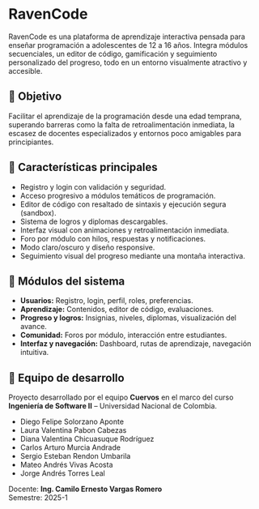 # RavenCode
RavenCode es una plataforma de aprendizaje interactiva pensada para enseñar programación a adolescentes de 12 a 16 años. Integra módulos secuenciales, un editor de código, gamificación y seguimiento personalizado del progreso, todo en un entorno visualmente atractivo y accesible.

## 🚀 Objetivo

Facilitar el aprendizaje de la programación desde una edad temprana, superando barreras como la falta de retroalimentación inmediata, la escasez de docentes especializados y entornos poco amigables para principiantes.

## 🎯 Características principales

- Registro y login con validación y seguridad.
- Acceso progresivo a módulos temáticos de programación.
- Editor de código con resaltado de sintaxis y ejecución segura (sandbox).
- Sistema de logros y diplomas descargables.
- Interfaz visual con animaciones y retroalimentación inmediata.
- Foro por módulo con hilos, respuestas y notificaciones.
- Modo claro/oscuro y diseño responsive.
- Seguimiento visual del progreso mediante una montaña interactiva.

## 🧩 Módulos del sistema

- **Usuarios:** Registro, login, perfil, roles, preferencias.
- **Aprendizaje:** Contenidos, editor de código, evaluaciones.
- **Progreso y logros:** Insignias, niveles, diplomas, visualización del avance.
- **Comunidad:** Foros por módulo, interacción entre estudiantes.
- **Interfaz y navegación:** Dashboard, rutas de aprendizaje, navegación intuitiva.

## 👥 Equipo de desarrollo

Proyecto desarrollado por el equipo **Cuervos** en el marco del curso **Ingeniería de Software II** – Universidad Nacional de Colombia.

- Diego Felipe Solorzano Aponte  
- Laura Valentina Pabon Cabezas  
- Diana Valentina Chicuasuque Rodríguez  
- Carlos Arturo Murcia Andrade  
- Sergio Esteban Rendon Umbarila  
- Mateo Andrés Vivas Acosta  
- Jorge Andrés Torres Leal

Docente: **Ing. Camilo Ernesto Vargas Romero**  
Semestre: 2025-1
